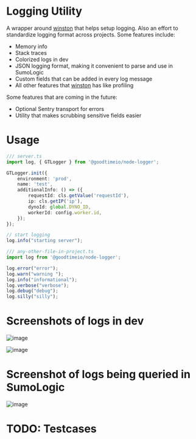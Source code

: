 # Logging Utility
A wrapper around [winston](https://www.npmjs.com/package/winston) that helps setup logging.
Also an effort to standardize logging format across projects.
Some features include:
* Memory info
* Stack traces
* Colorized logs in dev
* JSON logging format, making it convenient to parse and use in SumoLogic
* Custom fields that can be added in every log message
* All other features that [winston](https://www.npmjs.com/package/winston) has like profiling

Some features that are coming in the future:
* Optional Sentry transport for errors
* Utility that makes scrubbing sensitive fields easier

# Usage
```ts
/// server.ts
import log, { GTLogger } from '@goodtimeio/node-logger';

GTLogger.init({
    environment: 'prod',
    name: 'test',
    additionalInfo: () => ({
        requestId: cls.getValue('requestId'),
        ip: cls.getIP('ip'),
        dynoId: global.DYNO_ID,
        workerId: config.worker.id,
    });
});

// start logging
log.info("starting server");
```

```ts
/// any-other-file-in-project.ts
import log from '@goodtimeio/node-logger';

log.error("error");
log.warn("warning ");
log.info("informational");
log.verbose("verbose");
log.debug("debug");
log.silly("silly");
```

# Screenshots of logs in dev
![image](https://user-images.githubusercontent.com/18729755/83687116-ef8c5500-a5b0-11ea-8482-6920e6de0cf5.png)

![image](https://user-images.githubusercontent.com/18729755/83687165-fc10ad80-a5b0-11ea-8ea3-61aad20e4097.png)

# Screenshot of logs being queried in SumoLogic
![image](https://user-images.githubusercontent.com/18729755/83688246-b2c15d80-a5b2-11ea-8318-47f23eba3e9e.png)

# TODO: Testcases
